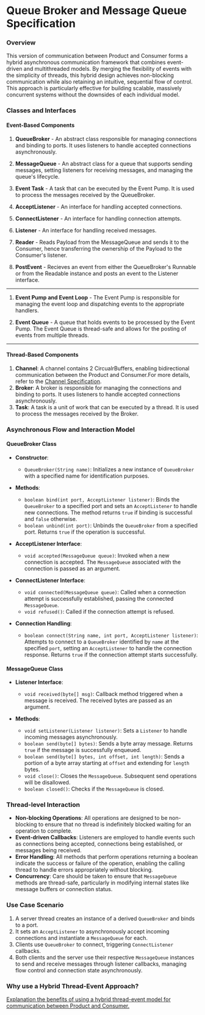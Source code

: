 # Queue Broker and Message Queue Specification

### Overview

This version of communication between Product and Consumer forms a hybrid asynchronous communication framework that combines event-driven and multithreaded models. By merging the flexibility of events with the simplicity of threads, this hybrid design achieves non-blocking communication while also retaining an intuitive, sequential flow of control. This approach is particularly effective for building scalable, massively concurrent systems without the downsides of each individual model.

### Classes and Interfaces

#### Event-Based Components
1. **QueueBroker** - An abstract class responsible for managing connections and binding to ports. It uses listeners to handle accepted connections asynchronously.

2. **MessageQueue** - An abstract class for a queue that supports sending messages, setting listeners for receiving messages, and managing the queue's lifecycle.
3. **Event Task** - A task that can be executed by the Event Pump. It is used to process the messages received by the QueueBroker.
4. **AcceptListener** - An interface for handling accepted connections.
5. **ConnectListener** - An interface for handling connection attempts.
6. **Listener** - An interface for handling received messages.
7. **Reader** - Reads Payload from the MessageQueue and sends it to the Consumer, hence transferring the ownership of the Payload to the Consumer's listener.
8. **PostEvent** - Recieves an event from either the QueueBroker's Runnable or from the Readable instance and posts an event to the Listener interface.

---

1. **Event Pump and Event Loop** - The Event Pump is responsible for managing the event loop and dispatching events to the appropriate handlers.
   
2.  **Event Queue** - A queue that holds events to be processed by the Event Pump. The Event Queue is thread-safe and allows for the posting of events from multiple threads.
----
#### Thread-Based Components
1. **Channel**: A channel contains 2 CircualrBuffers, enabling bidirectional communication between the Product and Consumer.For more details, refer to the [Channel Specification](./channel.md).
2. **Broker**: A broker is responsible for managing the connections and binding to ports. It uses listeners to handle accepted connections asynchronously.
3. **Task**: A task is a unit of work that can be executed by a thread. It is used to process the messages received by the Broker.
  

### Asynchronous Flow and Interaction Model

#### QueueBroker Class

- **Constructor**:
  - `QueueBroker(String name)`: Initializes a new instance of `QueueBroker` with a specified name for identification purposes.

- **Methods**:
  - `boolean bind(int port, AcceptListener listener)`: Binds the `QueueBroker` to a specified port and sets an `AcceptListener` to handle new connections. The method returns `true` if binding is successful and `false` otherwise.
  - `boolean unbind(int port)`: Unbinds the `QueueBroker` from a specified port. Returns `true` if the operation is successful.

- **AcceptListener Interface**:
  - `void accepted(MessageQueue queue)`: Invoked when a new connection is accepted. The `MessageQueue` associated with the connection is passed as an argument.

- **ConnectListener Interface**:
  - `void connected(MessageQueue queue)`: Called when a connection attempt is successfully established, passing the connected `MessageQueue`.
  - `void refused()`: Called if the connection attempt is refused.

- **Connection Handling**:
  - `boolean connect(String name, int port, AcceptListener listener)`: Attempts to connect to a `QueueBroker` identified by `name` at the specified `port`, setting an `AcceptListener` to handle the connection response. Returns `true` if the connection attempt starts successfully.

#### MessageQueue Class

- **Listener Interface**:
  - `void received(byte[] msg)`: Callback method triggered when a message is received. The received bytes are passed as an argument.

- **Methods**:
  - `void setListener(Listener listener)`: Sets a `Listener` to handle incoming messages asynchronously.
  - `boolean send(byte[] bytes)`: Sends a byte array message. Returns `true` if the message is successfully enqueued.
  - `boolean send(byte[] bytes, int offset, int length)`: Sends a portion of a byte array starting at `offset` and extending for `length` bytes.
  - `void close()`: Closes the `MessageQueue`. Subsequent send operations will be disallowed.
  - `boolean closed()`: Checks if the `MessageQueue` is closed.

### Thread-level Interaction

- **Non-blocking Operations**: All operations are designed to be non-blocking to ensure that no thread is indefinitely blocked waiting for an operation to complete.
- **Event-driven Callbacks**: Listeners are employed to handle events such as connections being accepted, connections being established, or messages being received.
- **Error Handling**: All methods that perform operations returning a boolean indicate the success or failure of the operation, enabling the calling thread to handle errors appropriately without blocking.
- **Concurrency**: Care should be taken to ensure that `MessageQueue` methods are thread-safe, particularly in modifying internal states like message buffers or connection status.

### Use Case Scenario

1. A server thread creates an instance of a derived `QueueBroker` and binds to a port.
2. It sets an `AcceptListener` to asynchronously accept incoming connections and instantiate a `MessageQueue` for each.
3. Clients use `QueueBroker` to connect, triggering `ConnectListener` callbacks.
4. Both clients and the server use their respective `MessageQueue` instances to send and receive messages through listener callbacks, managing flow control and connection state asynchronously.


### Why use a Hybrid Thread-Event Approach?
[Explanation the benefits of using a hybrid thread-event model for communication between Product and Consumer.](./hybrid_approach.md)